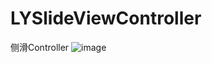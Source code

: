LYSlideViewController
=====================

侧滑Controller
 ![image](file://localhost/Users/liyan/Desktop/2014-11-05%2016_22_54.gif)
